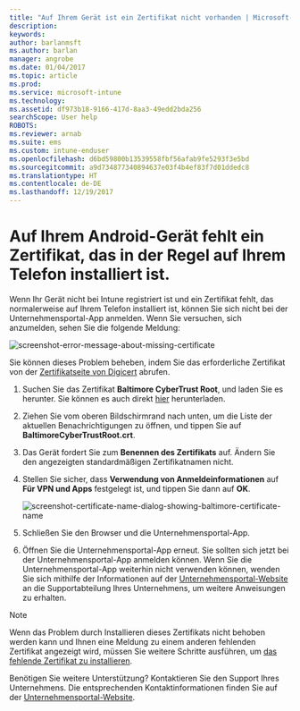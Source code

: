 ```yaml
---
title: "Auf Ihrem Gerät ist ein Zertifikat nicht vorhanden | Microsoft-Dokumentation"
description: 
keywords: 
author: barlanmsft
ms.author: barlan
manager: angrobe
ms.date: 01/04/2017
ms.topic: article
ms.prod: 
ms.service: microsoft-intune
ms.technology: 
ms.assetid: df973b18-9166-417d-8aa3-49edd2bda256
searchScope: User help
ROBOTS: 
ms.reviewer: arnab
ms.suite: ems
ms.custom: intune-enduser
ms.openlocfilehash: d6bd59800b13539558fbf56afab9fe5293f3e5bd
ms.sourcegitcommit: a9d734877340894637e03f4b4ef83f7d01ddedc8
ms.translationtype: HT
ms.contentlocale: de-DE
ms.lasthandoff: 12/19/2017
---
```

# <a name="your-android-device-is-missing-a-certificate-that-usually-comes-installed-on-your-phone"></a>Auf Ihrem Android-Gerät fehlt ein Zertifikat, das in der Regel auf Ihrem Telefon installiert ist.

Wenn Ihr Gerät nicht bei Intune registriert ist und ein Zertifikat fehlt, das normalerweise auf Ihrem Telefon installiert ist, können Sie sich nicht bei der Unternehmensportal-App anmelden. Wenn Sie versuchen, sich anzumelden, sehen Sie die folgende Meldung:

![screenshot-error-message-about-missing-certificate](./media/andr-cert_install-1-cert_missing.png)

Sie können dieses Problem beheben, indem Sie das erforderliche Zertifikat von der [Zertifikatseite von Digicert](https://www.digicert.com/digicert-root-certificates.htm) abrufen.

1. Suchen Sie das Zertifikat __Baltimore CyberTrust Root__, und laden Sie es herunter. Sie können es auch direkt [hier](https://www.digicert.com/CACerts/BaltimoreCyberTrustRoot.crt) herunterladen.

2. Ziehen Sie vom oberen Bildschirmrand nach unten, um die Liste der aktuellen Benachrichtigungen zu öffnen, und tippen Sie auf **BaltimoreCyberTrustRoot.crt**.

3. Das Gerät fordert Sie zum **Benennen des Zertifikats** auf. Ändern Sie den angezeigten standardmäßigen Zertifikatnamen nicht.

4. Stellen Sie sicher, dass **Verwendung von Anmeldeinformationen** auf **Für VPN und Apps** festgelegt ist, und tippen Sie dann auf **OK**.

    ![screenshot-certificate-name-dialog-showing-baltimore-certificate-name](./media/andr-cert_install-2-add_cert_name.png)

5. Schließen Sie den Browser und die Unternehmensportal-App.

6. Öffnen Sie die Unternehmensportal-App erneut. Sie sollten sich jetzt bei der Unternehmensportal-App anmelden können. Wenn Sie die Unternehmensportal-App weiterhin nicht verwenden können, wenden Sie sich mithilfe der Informationen auf der [Unternehmensportal-Website](https://portal.manage.microsoft.com#HelpDeskDialog) an die Supportabteilung Ihres Unternehmens, um weitere Anweisungen zu erhalten.

>[!NOTE]
> Wenn das Problem durch Installieren dieses Zertifikats nicht behoben werden kann und Ihnen eine Meldung zu einem anderen fehlenden Zertifikat angezeigt wird, müssen Sie weitere Schritte ausführen, um [das fehlende Zertifikat zu installieren](your-device-is-missing-an-IT-required-certificate-android.md).

Benötigen Sie weitere Unterstützung? Kontaktieren Sie den Support Ihres Unternehmens. Die entsprechenden Kontaktinformationen finden Sie auf der [Unternehmensportal-Website](https://portal.manage.microsoft.com#HelpDeskDialog).
